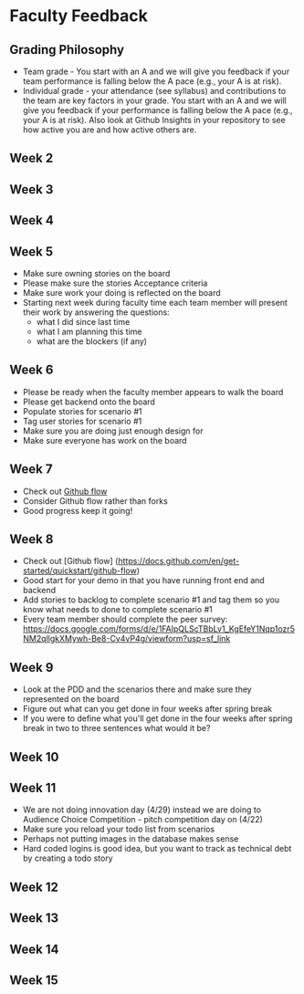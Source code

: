 # Faculty Feedback #

## Grading Philosophy ##
- Team grade - You start with an A and we will give you feedback if your team performance is falling below the A pace (e.g., your A is at risk).
- Individual grade - your attendance (see syllabus) and contributions to the team are key factors in your grade.  You start with an A and we will give you feedback if your performance is falling below the A pace (e.g., your A is at risk).  Also look at Github Insights in your repository to see how active you are and how active others are.

## Week 2 ##

## Week 3 ##

## Week 4 ##

## Week 5 ##
- Make sure owning stories on the board
- Please make sure the stories Acceptance criteria
- Make sure work your doing is reflected on the board
- Starting next week during faculty time each team member will present their work by answering the questions: 
	- what I did since last time
	- what I am planning this time
	- what are the blockers (if any)
  
## Week 6 ##
- Please be ready when the faculty member appears to walk the board
- Please get backend onto the board
- Populate stories for scenario #1
- Tag user stories for scenario #1
- Make sure you are doing just enough design for 
- Make sure everyone has work on the board

## Week 7 ##
- Check out [Github flow](https://docs.github.com/en/get-started/quickstart/github-flow)
- Consider Github flow rather than forks
- Good progress keep it going!

## Week 8 ##
- Check out [Github flow] (https://docs.github.com/en/get-started/quickstart/github-flow)
- Good start for your demo in that you have running front end and backend
- Add stories to backlog to complete scenario #1 and tag them so you know what needs to done to complete scenario #1
- Every team member should complete the peer survey: https://docs.google.com/forms/d/e/1FAIpQLScTBbLv1_KgEfeY1Nqp1ozr5NM2qllgkXMywh-Be8-Cv4vP4g/viewform?usp=sf_link

## Week 9 ##
- Look at the PDD and the scenarios there and make sure they represented on the board 
- Figure out what can you get done in four weeks after spring break
- If you were to define what you'll get done in the  four weeks after spring break in two to three sentences what would it be?

## Week 10 ##

## Week 11 ##
- We are not doing  innovation day (4/29) instead we are doing to Audience Choice Competition - pitch competition day on (4/22)
- Make sure you reload your todo list from scenarios
- Perhaps not putting images in the database makes sense
- Hard coded logins is good idea, but you want to track as technical debt by creating a todo story

## Week 12 ##

## Week 13 ##

## Week 14 ##

## Week 15 ##
